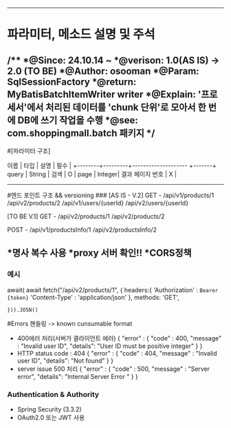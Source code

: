 ------------------------------------------------------------------------------
# 파라미터, 메소드 설명 및 주석
/**
 *@Since: 24.10.14 ~ 
 *@verison: 1.0(AS IS) -> 2.0 (TO BE) 
 *@Author: osooman 
 *@Param: SqlSessionFactory
 *@return: MyBatisBatchItemWriter writer 
 *@Explain: '프로세서'에서 처리된 데이터를 'chunk 단위'로 모아서 한 번에 DB에 쓰기 작업을 수행
 *@see: com.shoppingmall.batch 패키지
 */
------------------------------------------------------------------------------
#[파라미터 구조]

   이름    |   타입   |      설명            |   필수 |
 +--------+---------+-------------------- +-------+
   query  |	String  |   	검색           |   O    |
    page  |  Integer|       결과 페이지 번호 |   X    |


------------------------------------------------------------------------------
#엔드 포인트 구조 && versioning ### 
[AS IS - V.2]
GET  - /api/v1/products/1
       /api/v2/products/2
       /api/v1/users/{userId}
       /api/v2/users/{userId}
       
[TO BE V.1] 
GET - /api/v2/products/1
      /api/v2/products/2

POST - /api/v1/productsInfo/1
       /api/v2/productsInfo/2
 
*명사 복수 사용
*proxy 서버 확인!!
*CORS정책 
------------------------------------------------------------------------------
### 예시 
await(
	await fetch("/api/v2/products/1", {
		headers:{
		  'Authorization' : `Bearer {token}`
		  'Content-Type' : 'application/json'
		},
		methods: 'GET',
		
	})).JOSN()
	

 
#Errors 핸들링
-> known cunsumable format
- 400에러 처리(서버가 클라이언트 에러) 
{
  "error" : {
     "code" : 400,
     "message" :  "Invalid user ID",
     "details": "User ID must be positive integer"
   } 
}
- HTTP status code : 404
{
  "error" : {
     "code" : 404,
     "message" :  "Invalid user ID",
     "details": "Not found"
   } 
}
 - server issue 500 처리 
{
  "error" : {
     "code" : 500,
     "message" :  "Server error",
     "details": "Internal Server Error "
   } 
}

### Authentication & Authority ### 
 - Spring Security (3.3.2) 
 - OAuth2.0 또는 JWT 사용
 